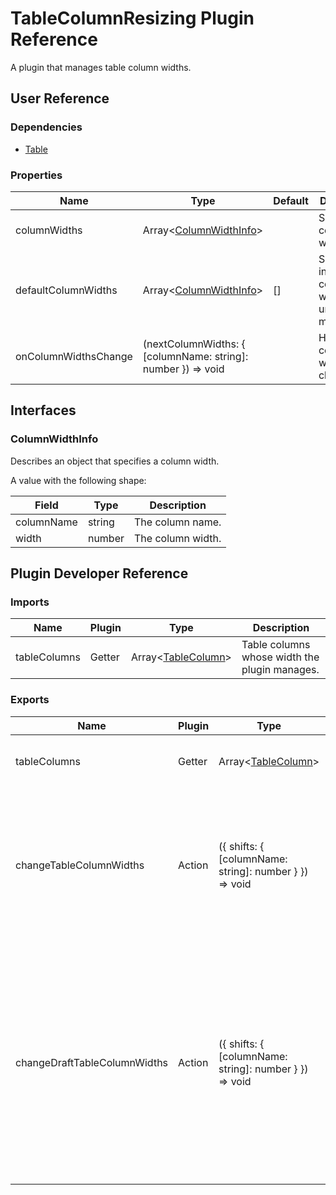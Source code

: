 # TableColumnResizing Plugin Reference

A plugin that manages table column widths.

## User Reference

### Dependencies

- [Table](table.md)

### Properties

Name | Type | Default | Description
-----|------|---------|------------
columnWidths | Array&lt;[ColumnWidthInfo](#ColumnWidthInfo)&gt; | | Specifies column widths.
defaultColumnWidths | Array&lt;[ColumnWidthInfo](#ColumnWidthInfo)&gt; | [] | Specifies initial column widths in uncontrolled mode.
onColumnWidthsChange | (nextColumnWidths: { [columnName: string]: number }) => void | | Handles column width changes.

## Interfaces

### ColumnWidthInfo

Describes an object that specifies a column width.

A value with the following shape:

Field | Type | Description
------|------|------------
columnName | string | The column name.
width | number | The column width.

## Plugin Developer Reference

### Imports

Name | Plugin | Type | Description
-----|--------|------|------------
tableColumns | Getter | Array&lt;[TableColumn](table.md#tablecolumn)&gt; | Table columns whose width the plugin manages.


### Exports

Name | Plugin | Type | Description
-----|--------|------|------------
tableColumns | Getter | Array&lt;[TableColumn](table.md#tablecolumn)&gt; | Table columns with new width values applied.
changeTableColumnWidths | Action | ({ shifts: { [columnName: string]: number } }) => void | Changes the specified columns' width. Each column width is increased by the corresponding shift value, or decreased if the value is negative.
changeDraftTableColumnWidths | Action | ({ shifts: { [columnName: string]: number } }) => void | Changes the specified columns' width used for preview. Each column width is increased by the corresponding shift value, or decreased if the value is negative. Setting a shift to `null` clears the corresponding column's draft width.
